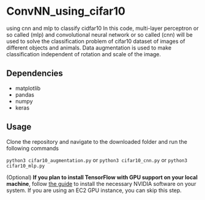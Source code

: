 # ConvNN_using_cifar10
using cnn and mlp to classify cidfar10
In this code, multi-layer perceptron or so called (mlp) and convolutional neural network or so called (cnn) will be used to solve the classification problem of 
cifar10 dataset of images of different objects and animals.
Data augmentation is used to make classification independent of rotation and scale of the image.


## Dependencies
- matplotlib
- pandas
- numpy
- keras

## Usage
Clone the repository and navigate to the downloaded folder and run the following commands

`python3 cifar10_augmentation.py`
or
`python3 cifar10_cnn.py`
or
`python3 cifar10_mlp.py`

(Optional) __If you plan to install TensorFlow with GPU support on your local machine__, follow [the guide](https://www.tensorflow.org/install/) to install the necessary NVIDIA software on your system.  If you are using an EC2 GPU instance, you can skip this step.

 


